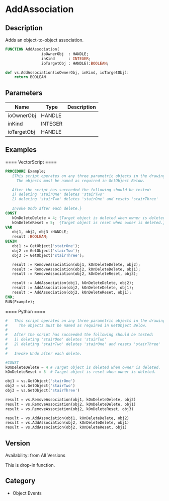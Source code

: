 # AddAssociation

## Description
Adds an object-to-object association.

```pascal
FUNCTION AddAssociation(
				ioOwnerObj  : HANDLE;
				inKind      : INTEGER;
				ioTargetObj : HANDLE):BOOLEAN;
```

```python
def vs.AddAssociation(ioOwnerObj, inKind, ioTargetObj):
    return BOOLEAN
```

## Parameters
|Name|Type|Description|
|---|---|---|
|ioOwnerObj|HANDLE|   |
|inKind|INTEGER|   |
|ioTargetObj|HANDLE|   |

## Examples
==== VectorScript ====
```pascal
PROCEDURE Example;
   {This script operates on any three parametric objects in the drawing.
     The objects must be named as required in GetObject Below.

   After the script has succeeded the following should be tested:
   1) deleting 'stairOne' deletes 'stairTwo'
   2) deleting 'stairTwo' deletes 'stairOne' and resets 'stairThree'
   
   Invoke Undo after each delete.}
CONST
   kOnDeleteDelete = 4; {Target object is deleted when owner is deleted.}
   kOnDeleteReset = 5;  {Target object is reset when owner is deleted.}
VAR
   obj1, obj2, obj3 :HANDLE;
   result :BOOLEAN;
BEGIN
   obj1 := GetObject('stairOne');
   obj2 := GetObject('stairTwo');
   obj3 := GetObject('stairThree');

   result := RemoveAssociation(obj1, kOnDeleteDelete, obj2);
   result := RemoveAssociation(obj2, kOnDeleteDelete, obj1);
   result := RemoveAssociation(obj2, kOnDeleteReset, obj3);

   result := AddAssociation(obj1, kOnDeleteDelete, obj2);
   result := AddAssociation(obj2, kOnDeleteDelete, obj1);
   result := AddAssociation(obj2, kOnDeleteReset, obj1);
END;
RUN(Example);
```
==== Python ====
```python
#   This script operates on any three parametric objects in the drawing.
#     The objects must be named as required in GetObject Below.
#
#   After the script has succeeded the following should be tested:
#   1) deleting 'stairOne' deletes 'stairTwo'
#   2) deleting 'stairTwo' deletes 'stairOne' and resets 'stairThree'
#   
#   Invoke Undo after each delete.

#CONST
kOnDeleteDelete = 4 # Target object is deleted when owner is deleted.
kOnDeleteReset = 5  # Target object is reset when owner is deleted.

obj1 = vs.GetObject('stairOne')
obj2 = vs.GetObject('stairTwo')
obj3 = vs.GetObject('stairThree')

result = vs.RemoveAssociation(obj1, kOnDeleteDelete, obj2)
result = vs.RemoveAssociation(obj2, kOnDeleteDelete, obj1)
result = vs.RemoveAssociation(obj2, kOnDeleteReset, obj3)

result = vs.AddAssociation(obj1, kOnDeleteDelete, obj2)
result = vs.AddAssociation(obj2, kOnDeleteDelete, obj1)
result = vs.AddAssociation(obj2, kOnDeleteReset, obj1)
```

## Version
Availability: from All Versions

This is drop-in function.

## Category
* Object Events

